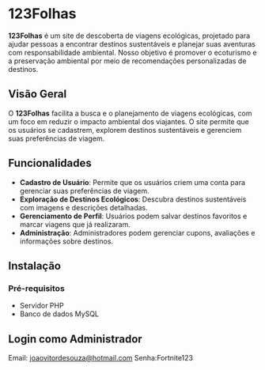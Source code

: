 # 123Folhas

**123Folhas** é um site de descoberta de viagens ecológicas, projetado para ajudar pessoas a encontrar destinos sustentáveis e planejar suas aventuras com responsabilidade ambiental. Nosso objetivo é promover o ecoturismo e a preservação ambiental por meio de recomendações personalizadas de destinos.

## Visão Geral

O **123Folhas** facilita a busca e o planejamento de viagens ecológicas, com um foco em reduzir o impacto ambiental dos viajantes. O site permite que os usuários se cadastrem, explorem destinos sustentáveis e gerenciem suas preferências de viagem.

## Funcionalidades

- **Cadastro de Usuário**: Permite que os usuários criem uma conta para gerenciar suas preferências de viagem.
- **Exploração de Destinos Ecológicos**: Descubra destinos sustentáveis com imagens e descrições detalhadas.
- **Gerenciamento de Perfil**: Usuários podem salvar destinos favoritos e marcar viagens que já realizaram.
- **Administração**: Administradores podem gerenciar cupons, avaliações e informações sobre destinos.

## Instalação

### Pré-requisitos

- Servidor PHP
- Banco de dados MySQL

## Login como Administrador
Email: joaovitordesouza@hotmail.com
Senha:Fortnite123
